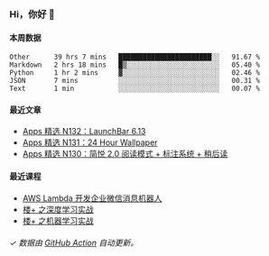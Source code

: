### Hi，你好 👋

#### 本周数据

<!--START_SECTION:waka-->
```text
Other      39 hrs 7 mins   ███████████████████████░░   91.67 % 
Markdown   2 hrs 18 mins   █▒░░░░░░░░░░░░░░░░░░░░░░░   05.40 % 
Python     1 hr 2 mins     ▓░░░░░░░░░░░░░░░░░░░░░░░░   02.46 % 
JSON       7 mins          ░░░░░░░░░░░░░░░░░░░░░░░░░   00.31 % 
Text       1 min           ░░░░░░░░░░░░░░░░░░░░░░░░░   00.07 % 
```
<!--END_SECTION:waka-->

#### 最近文章

<!-- BLOG:START -->
- [Apps 精选 N132：LaunchBar 6.13](http://huhuhang.com/post/product-hunt/product-hunt-n132)
- [Apps 精选 N131：24 Hour Wallpaper](http://huhuhang.com/post/product-hunt/product-hunt-n131)
- [Apps 精选 N130：简悦 2.0 阅读模式 + 标注系统 + 稍后读](http://huhuhang.com/post/product-hunt/product-hunt-n130)
<!-- BLOG:END -->

#### 最近课程

<!-- SYL:START -->
- [AWS Lambda 开发企业微信消息机器人](https://lanqiao.cn/courses/2868)
- [楼+ 之深度学习实战](https://lanqiao.cn/courses/2617)
- [楼+ 之机器学习实战](https://lanqiao.cn/courses/2616)
<!-- SYL:END -->

###### ✓ 数据由 [GitHub Action](https://github.com/huhuhang/huhuhang/actions) 自动更新。
